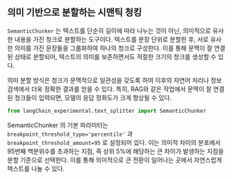 ## 의미 기반으로 분할하는 시맨틱 청킹

`SemanticChunker` 는 텍스트를 단순히 길이에 따라 나누는 것이 아닌, 의미적으로 유사한 내용을 가진 청크로 분할하는 도구이다. 텍스트를 문장 단위로 분할한 후, 서로 유사한 의미를 가진 문장들을 그룹화하여 하나의 청크로 구성한다. 이를 통해 문맥이 잘 연결된 상태로 분할되어, 텍스트의 의미를 보존하면서도 적절한 크기의 청크를 생성할 수 있다.

의미 분할 방식은 청크가 문맥적으로 일관성을 갖도록 하여 이후의 자연어 처리나 정보 검색에서 더욱 정확한 결과를 얻을 수 있다. 특히, RAG와 같은 작업에서 문맥이 잘 연결된 청크들이 입력되면, 모델의 응답 정화도가 크게 향상될 수 있다.

```python
from langChain_experimental.text_splitter import SemanticChunker
```

SemanticChunker 의 기본 파라미터는 `breakpoint_threshold_type='percentile'` 과 `breakpoint_threshold_amount=95` 로 설정되어 있다. 이는 의미적 차이의 분포에서 95번째 백분위수를 초과하는 지점, 즉 상위 5%에 해당하는 큰 차이가 발생하는 지점을 분할 기준으로 선택한다. 이를 통해 의미적으로 큰 전환이 일어나는 곳에서 자연스럽게 텍스트를 나눌 수 있다.

